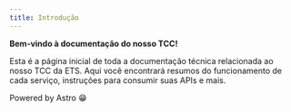 ```yaml
---
title: Introdução
---
```


**Bem-vindo à documentação do nosso TCC!**

Esta é a página inicial de toda a documentação técnica relacionada ao nosso TCC da ETS. Aqui você encontrará resumos do funcionamento de cada serviço, instruções para consumir suas APIs e mais.

Powered by Astro 😁
